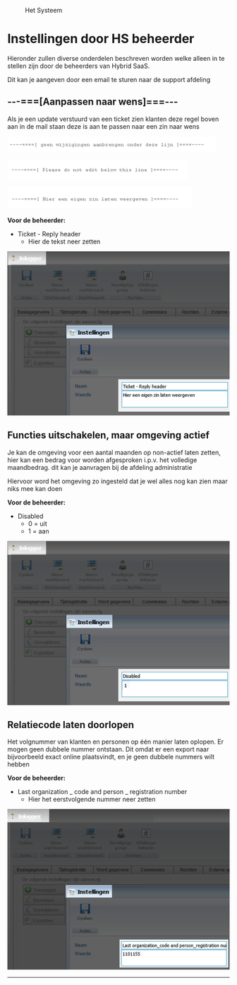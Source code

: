 <properties>
	<page>
		<title>Instellingen door hsbeheerder</title>
	</page>
	<menu>
		<position>Het Systeem </position> 
		<title>Instellingen door hsbeheerder</title>
	</menu>
</properties>

# Instellingen door HS beheerder #

Hieronder zullen diverse onderdelen beschreven worden welke alleen in te stellen zijn door de beheerders van Hybrid SaaS.

Dit kan je aangeven door een email te sturen naar de support afdeling

## ---===[Aanpassen naar wens]===--- ##

Als je een update verstuurd van een ticket zien klanten deze regel boven aan in de mail staan deze is aan te passen naar een zin naar wens

![](images/geenwijzegingen.png)

![](images/geenwijzegingen2.png)

![](images/geenwijzegingen3.png)

**Voor de beheerder:**

- Ticket - Reply header
	- Hier de tekst neer zetten

![](images/instellingen.png)


## Functies uitschakelen, maar omgeving actief ##

Je kan de omgeving voor een aantal maanden op non-actief laten zetten, hier kan een bedrag voor worden afgesproken i.p.v. het volledige maandbedrag. dit kan je aanvragen bij de afdeling administratie

Hiervoor word het omgeving zo ingesteld dat je wel alles nog kan zien maar niks mee kan doen

**Voor de beheerder:**

- Disabled
	- 0 = uit
	- 1 = aan

![](images/instellingen-disabled.png)

## Relatiecode laten doorlopen ##

Het volgnummer van klanten en personen op één manier laten oplopen. Er mogen geen dubbele nummer ontstaan.
Dit omdat er een export naar bijvoorbeeld exact online plaatsvindt, en je geen dubbele nummers wilt hebben

**Voor de beheerder:**

- Last organization _ code and person _ registration number
	- Hier het eerstvolgende nummer neer zetten

![](images/naamloos.png)

----------